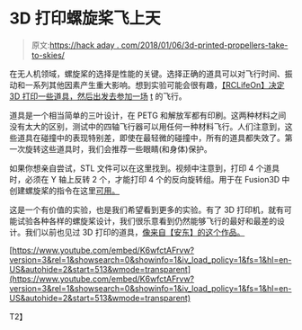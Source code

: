 # 3D 打印螺旋桨飞上天

> 原文:[https://hack aday . com/2018/01/06/3d-printed-propellers-take-to-skies/](https://hackaday.com/2018/01/06/3d-printed-propellers-take-to-the-skies/)

在无人机领域，螺旋桨的选择是性能的关键。选择正确的道具可以对飞行时间、振动和一系列其他因素产生重大影响。想到实验可能会很有趣，[【RCLifeOn】决定 3D 打印一些道具，然后出发去参加一场](https://youtu.be/K6wfctAFrvw?t=8m33s) [t](https://youtu.be/K6wfctAFrvw?t=8m33s) 的飞行。

道具是一个相当简单的三叶设计，在 PETG 和解放军都有印刷。这两种材料之间没有太大的区别，测试中的四轴飞行器可以用任何一种材料飞行。人们注意到，这些道具在碰撞中的表现特别差，即使在最轻微的碰撞中，所有的道具都失效了。第一次旋转这些道具时，我们会推荐一些眼睛(和身体)保护。

如果你想亲自尝试，STL 文件可以在这里找到。视频中注意到，打印 4 个道具时，必须在 Y 轴上反转 2 个，才能打印 4 个的反向旋转组。用于在 Fusion3D 中创建螺旋桨的指令在这里[可用。](https://www.youtube.com/watch?v=WFvZh8SDOog)

这是一个有价值的实验，也是我们希望看到更多的实验。有了 3D 打印机，就有可能试验各种各样的螺旋桨设计，我们很乐意看到仍然能够飞行的最好和最差的设计。我们以前也见过 3D 打印的道具，[像来自【安东】的这个作品。](https://hackaday.com/2015/10/21/3d-printed-quadcopter-props/)

 [https://www.youtube.com/embed/K6wfctAFrvw?version=3&rel=1&showsearch=0&showinfo=1&iv_load_policy=1&fs=1&hl=en-US&autohide=2&start=513&wmode=transparent](https://www.youtube.com/embed/K6wfctAFrvw?version=3&rel=1&showsearch=0&showinfo=1&iv_load_policy=1&fs=1&hl=en-US&autohide=2&start=513&wmode=transparent)

T2】